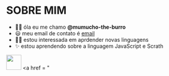 # SOBRE MIM 
 
 - 🐱‍👤 óla eu me chamo **@mumucho-the-burro**
 - 😃 meu email de contato é [email](mariana.limas@escola.pr.gov.br)
 - 🐱‍💻 estou interessada em aprdender novas linguagens 
 - ✨ estou aprendendo sobre a linguagem JavaScript e Scrath

<img src="https://cdn.jsdelivr.net/gh/devicons/devicon/icons/java/java-original.svg" width="40" height="40"/> <a href = "
 
